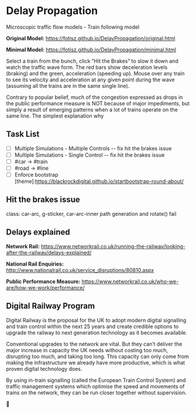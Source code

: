# Delay Propagation
Microscopic traffic flow models - Train following model

**Original Model:** https://fotisz.github.io/DelayPropagation/original.html

**Minimal Model:** https://fotisz.github.io/DelayPropagation/minimal.html

Select a train from the bunch, click “Hit the Brakes” to slow it down and watch the traffic wave form. The red bars show deceleration levels (braking) and the green, acceleration (speeding up). Mouse over any train to see its velocity and acceleration at any given point during the wave (assuming all the trains are in the same single line).

Contrary to popular belief, much of the congestion expressed as drops in the public performance measure is NOT because of major impediments, but simply a result of emerging patterns when a lot of trains operate on the same line. The simplest explanation why   

Task List 
---
- [ ] Multiple Simulations - Multiple Controls -- fix hit the brakes issue 
- [ ] Multiple Simulations - Single Control -- fix hit the brakes issue
- [ ] #car -> #train
- [ ] #road -> #line
- [ ] Enforce bootstrap [theme]:https://blackrockdigital.github.io/startbootstrap-round-about/  

Hit the brakes issue
---
class: car-arc, g-sticker, car-arc-inner
path generation and rotate() fail

Delays explained
---
**Network Rail:** https://www.networkrail.co.uk/running-the-railway/looking-after-the-railway/delays-explained/

**National Rail Enquiries:** http://www.nationalrail.co.uk/service_disruptions/80810.aspx

**Public Performance Measure:** https://www.networkrail.co.uk/who-we-are/how-we-work/performance/

Digital Railway Program
---

Digital Railway is the proposal for the UK to adopt modern digital signalling and train control within the next 25 years and create credible options to upgrade the railway to next generation technology as it becomes available.

Conventional upgrades to the network are vital. But they can’t deliver the major increase in capacity the UK needs without costing too much, disrupting too much, and taking too long. This capacity can only come from making the infrastructure we already have more productive, which is what proven digital technology does.

By using in-train signalling (called the European Train Control System) and traffic management systems which optimise the speed and movements of trains on the network,  they can be run closer together without supervision. 

:bullettrain_front:
